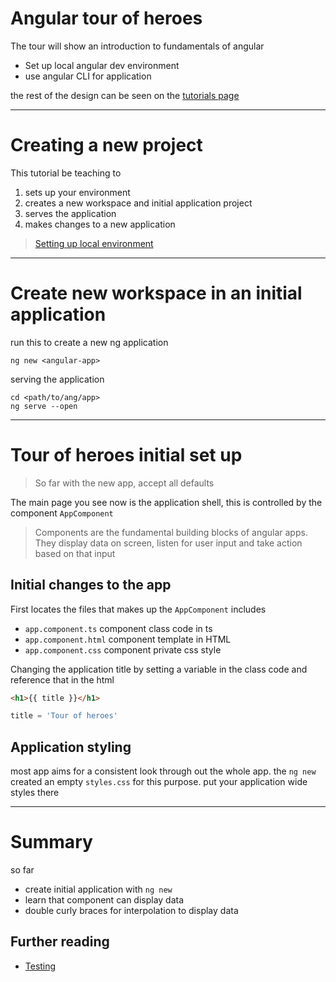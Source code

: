 # Angular tour of heroes

The tour will show an introduction to fundamentals of angular
- Set up local angular dev environment
- use angular CLI for application

the rest of the design can be seen on the [tutorials page](https://angular.io/tutorial)

---

# Creating a new project

This tutorial be teaching to
1. sets up your environment
2. creates a new workspace and initial application project
3. serves the application
4. makes changes to a new application

> [Setting up local environment](https://angular.io/guide/setup-local)

---

# Create new workspace in an initial application

run this to create a new ng application
```shell
ng new <angular-app>
```

serving the application
```shell
cd <path/to/ang/app>
ng serve --open
```

---

# Tour of heroes initial set up

> So far with the new app, accept all defaults

The main page you see now is the application shell, this is controlled by the component `AppComponent`
> Components are the fundamental building blocks of angular apps.
> They display data on screen, listen for user input and take action based on that input

## Initial changes to the app
First locates the files that makes up the `AppComponent` includes
- `app.component.ts` component class code in ts
- `app.component.html` component template in HTML
- `app.component.css` component private css style

Changing the application title by setting a variable in the class code and reference that in the html
```html
<h1>{{ title }}</h1>
```
```ts
title = 'Tour of heroes'
```

## Application styling
most app aims for a consistent look through out the whole app.
the `ng new` created an empty `styles.css` for this purpose.
put your application wide styles there

---

# Summary
so far
- create initial application with `ng new`
- learn that component can display data
- double curly braces for interpolation to display data

## Further reading
- [Testing](https://angular.io/guide/testing)